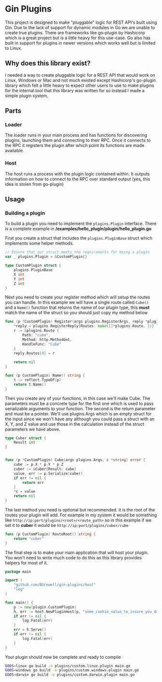 # Gin Plugins

This project is designed to make "pluggable" logic for REST API's built using Gin. 
Due to the lack of support for dynamic modules in Go we are unable to create true 
plugins. There are frameworks like go-plugin by Hashicorp which is a great project
but is a little heavy for this use-case. Go also has built in support for plugins
in newer versions which works well but is limited to Linux. 

## Why does this library exist?

I needed a way to create pluggable logic for a REST API that would work on Linux,
Windows or Mac and not much existed except Hashicorp's go-plugin library which felt
a little heavy to expect other users to use to make plugins for the internal tool
that this library was written for so instead I made a simple plugin system.

## Parts

### Loader

The loader runs in your main process and has functions for discovering plugins,
launching them and connecting to their RPC. Once it connects to the RPC it
registers the plugin after which point its functions are made available. 

### Host

The host runs a process with the plugin logic contained within. It outputs information
on how to connect to the RPC over standard output (yes, this idea is stolen from go-plugin)

## Usage

### Building a plugin

To build a plugin you need to implement the `plugins.Plugin` interface. There is a complete
example in **/examples/hello_plugin/plugin/hello_plugin.go** 

First you create a struct that includes the `plugins.PluginBase` struct which implements some
helper methods.

```go
// Ensure that our struct meets the requirements for being a plugin
var _ plugins.Plugin = &CustomPlugin{}

type CustomPlugin struct {
    plugins.PluginBase
    X int
    Y int
    Z int
}
```

Next you need to create your register method which will setup the routes you can handle. In this
example we will have a single route called `Cube()` and a `Name()` function that returns the name
of our plugin type, this **must** match the name of the struct so you should just copy my method below

```go
func (p *CustomPlugin) Register(args plugins.RegisterArgs, reply *plugins.RegisterReply) error {
    *reply = plugins.RegisterReply{Routes: make([]*plugins.Route, 1)}
    r := &plugins.Route {
        Path: "cube", 
        Method: http.MethodGet,
        HandleFunc: "Cube"
    }
    reply.Routes[0] = r
	
    return nil
}

func (p CustomPlugin) Name() string {
    t := reflect.TypeOf(p)
    return t.Name()
}
```

Then you create any of your functions, in this case we'll make Cube. The parameters must be a concrete
type for the first one which is used to pass serializable arguments to your function. The second is the
return parameter and must be a pointer. We'll use plugins.Args which is an empty struct for the input
since we won't have any although you could pass a struct with an X, Y, and Z value and use those in the
calculation instead of the struct parameters we have above.

```go
type Cuber struct {
    Result int
}


func (p *CustomPlugin) Cube(args plugins.Args, c *string) error {
    cube := p.X * p.Y * p.Z
    cuber := &Cuber{Result: cube}
    value, err := p.Serialize(cuber)
    if err != nil {
        return err
    }
    *c = value
    return nil
}
```

The last method you need is optional but recommended. it is the root of the routes your plugin will
add. For example in my system it would be something like `http://ip:port/plugins/<root>/<route_path>`
so in this example if we set it to **cuber** it would be `http://ip:port/plugins/cuber/cube`

```go
func (p CustomPlugin) RouteRoot() string {
    return "cuber"
}
```

The final step is to make your main application that will host your plugin. You won't need to write
much code to do this as this library provides helpers for most of it.

```go
package main

import (
	"github.com/BGrewell/gin-plugins/host"
	"log"
)

func main() {
    p := new(plugin.CustomPlugin)
    h, err := host.NewPluginHost(p, "some_cookie_value_to_insure_you_dont_load_the_wrong_thing_not_a_security_feature")
    if err != nil {
        log.Fatal(err)
    }
    err = h.Serve()
    if err != nil {
        log.Fatal(err)
    }
}
```

Your plugin should now be complete and ready to compile

```bash
GOOS=linux go build -o plugins/custom.linux.plugin main.go
GOOS=windows go build -o plugins/custom.windows.plugin main.go
GOOS=darwin go build -o plugins/custom.darwin.plugin main.go 
```